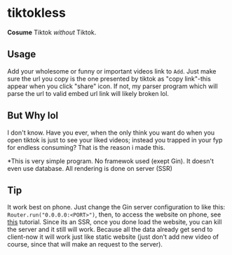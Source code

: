 # tiktokless

**Cosume** Tiktok _without_ Tiktok.

## Usage

Add your wholesome or funny or important videos link to `Add`. Just make sure the url you copy is the one presented by tiktok as "copy link"-this appear when you click "share" icon.
If not, my parser program which will parse the url to valid embed url link will likely broken lol.

## But Why lol

I don't know. Have you ever, when the only think you want do when you open tiktok is just to see your liked videos; instead you trapped in your fyp for endless consuming? That is the reason i made this.

\*This is very simple program. No framewok used (exept Gin). It doesn't even use database. All rendering is done on server (SSR)

## Tip

It work best on phone. Just change the Gin server configuration to like this: `Router.run("0.0.0.0:<PORT>")`, then, to access the website on phone, see [this](https://www.linkedin.com/pulse/how-run-localhost-your-mobile-phone-step-by-step-guide-jide-a-/) tutorial. Since its an SSR, once you done load the website, you can kill the server and it still will work. Because all the data already get send to client-now it will work just like static website (just don't add new video of course, since that will make an request to the server).
